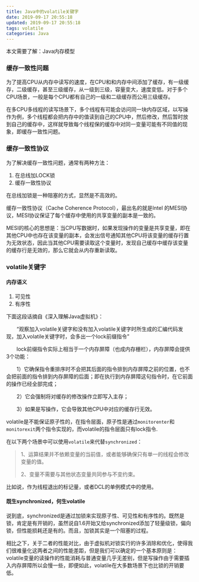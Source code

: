 ```yaml
---
title: Java中的volatile关键字
date: 2019-09-17 20:55:18
updated: 2019-09-17 20:55:18
tags: volatile
categories: Java
---
```


本文需要了解：Java内存模型

### 缓存一致性问题

为了提高CPU从内存中读写的速度，在CPU和和内存中间添加了缓存，有一级缓存，二级缓存，甚至三级缓存，从一级到三级，容量变大，速度变低。对于多个CPU场景，一般是每个CPU都有自己的一级和二级缓存而公用三级缓存。

在多CPU多线程的读写场景下，多个线程有可能会访问同一块内存区域，以写操作为例，多个线程都会把内存中的值读到自己的CPU中，然后修改，然后暂时放到自己的缓存中，这样就导致每个线程保的缓存中对同一变量可能有不同值的现象，即缓存一致性问题。

### 缓存一致性协议

为了解决缓存一致性问题，通常有两种方法：

1. 在总线加LOCK锁
2. 缓存一致性协议

在总线加锁是一种阻塞的方式，显然是不高效的。

缓存一致性协议（Cache Coherence Protocol），最出名的就是Intel 的MESI协议，MESI协议保证了每个缓存中使用的共享变量的副本是一致的。

MESI的核心的思想是：当CPU写数据时，如果发现操作的变量是共享变量，即在其他CPU中也存在该变量的副本，会发出信号通知其他CPU将该变量的缓存行置为无效状态，因此当其他CPU需要读取这个变量时，发现自己缓存中缓存该变量的缓存行是无效的，那么它就会从内存重新读取。

### volatile关键字

#### 内存语义

1. 可见性
2. 有序性

下面这段话摘自《深入理解Java虚拟机》：

　　“观察加入volatile关键字和没有加入volatile关键字时所生成的汇编代码发现，加入volatile关键字时，会多出一个lock前缀指令”

　　lock前缀指令实际上相当于一个内存屏障（也成内存栅栏），内存屏障会提供3个功能：

　　1）它确保指令重排序时不会把其后面的指令排到内存屏障之前的位置，也不会把前面的指令排到内存屏障的后面；即在执行到内存屏障这句指令时，在它前面的操作已经全部完成；

　　2）它会强制将对缓存的修改操作立即写入主存；

　　3）如果是写操作，它会导致其他CPU中对应的缓存行无效。



volatile是不能保证原子性的，在指令层面，原子性是通过`monitorenter`和`monitorexit`两个指令实现的，而volatile的指令层面只有lock指令.

在以下两个场景中可以使用`volatile`来代替`synchronized`：

> 1、运算结果并不依赖变量的当前值，或者能够确保只有单一的线程会修改变量的值。
>
> 2、变量不需要与其他状态变量共同参与不变约束。

比如说，作为线程退出的标记量，或者DCL的单例模式中的使用。

#### 既生synchronized，何生volatile

说到底，synchronized是通过加锁来实现原子性、可见性和有序性的。既然是锁，肯定是有开销的，虽然说自1.6开始又给synchronized添加了轻量级锁，偏向锁，但性能损耗还是有的。而且，加锁其实是一个阻塞的过程。

相比之下，关于二者的性能对比，由于虚拟机对锁实行的许多消除和优化，使得我们很难量化这两者之间的性能差距，但是我们可以确定的一个基本原则是：volatile变量的读操作的性能消耗与普通变量几乎无差别，但是写操作由于需要插入内存屏障所以会慢一些，即便如此，volatile在大多数场景下也比锁的开销要低。